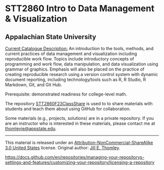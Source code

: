 # STT2860 Intro to Data Management & Visualization
## Appalachian State University

[Current Catalogue Description:](http://bulletin.appstate.edu/) An introduction to the tools, methods, and current practices of data management and visualization including reproducible work flow. Topics include introductory concepts of programming and work flow, data manipulation, and data visualization using grammar of graphics. Emphasis will also be placed on the practice of creating reproducible research using a version control system with dynamic document reporting, including technology/tools such as R, R Studio, R Markdown, Git, and Git Hub. 

Prerequisite: demonstrated readiness for college-level math. 

The repository [STT2860F23ClassShare](https://github.com/STAT-JET-ASU/STT2860F23ClassShare) is used to to share materials with students and teach them about using GitHub for collaboration. 

Some materials (e.g., projects, solutions) are in a private repository. If you are an instructor who is interested in these materials, please contact me at thomleyje@appstate.edu.

***
This material is released under an [Attribution-NonCommercial-ShareAlike 3.0 United States](https://creativecommons.org/licenses/by-nc-sa/3.0/us/) license. Original author: [Jill E. Thomley](https://jillthomley.github.io/). 

https://docs.github.com/en/repositories/managing-your-repositorys-settings-and-features/customizing-your-repository/licensing-a-repository
